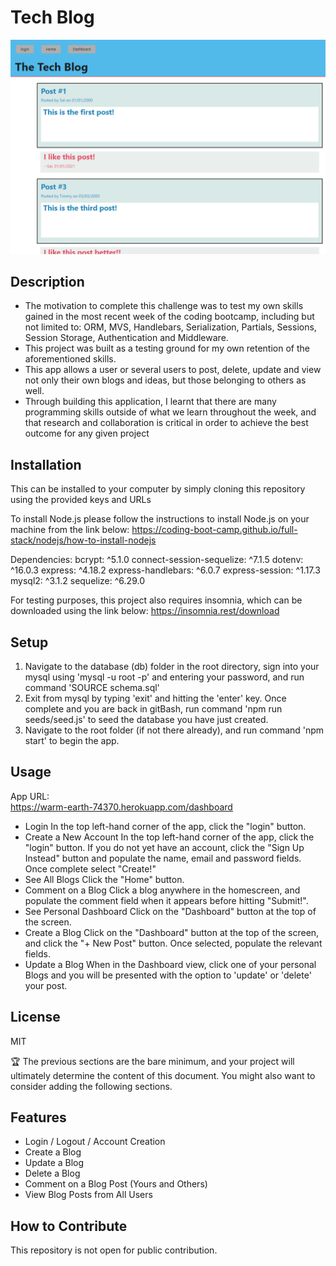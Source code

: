# Tech Blog

![alt text](./assets/screenshot.png)

## Description

- The motivation to complete this challenge was to test my own skills gained in the most recent week of the coding bootcamp, including but not limited to: ORM, MVS, Handlebars, Serialization, Partials, Sessions, Session Storage, Authentication and Middleware.
- This project was built as a testing ground for my own retention of the aforementioned skills.
- This app allows a user or several users to post, delete, update and view not only their own blogs and ideas, but those belonging to others as well.
- Through building this application, I learnt that there are many programming skills outside of what we learn throughout the week, and that research and collaboration is critical in order to achieve the best outcome for any given project

## Installation

This can be installed to your computer by simply cloning this repository using the provided keys and URLs

To install Node.js please follow the instructions to install Node.js on your machine from the link below:
https://coding-boot-camp.github.io/full-stack/nodejs/how-to-install-nodejs

Dependencies:
bcrypt: ^5.1.0
connect-session-sequelize: ^7.1.5
dotenv: ^16.0.3
express: ^4.18.2
express-handlebars: ^6.0.7
express-session: ^1.17.3
mysql2: ^3.1.2
sequelize: ^6.29.0

For testing purposes, this project also requires insomnia, which can be downloaded using the link below:
https://insomnia.rest/download

## Setup

1) Navigate to the database (db) folder in the root directory, sign into your mysql using 'mysql -u root -p' and entering your password, and run command 'SOURCE schema.sql'
2) Exit from mysql by typing 'exit' and hitting the 'enter' key. Once complete and you are back in gitBash, run command 'npm run seeds/seed.js' to seed the database you have just created.
3) Navigate to the root folder (if not there already), and run command 'npm start' to begin the app.

## Usage

App URL: \
https://warm-earth-74370.herokuapp.com/dashboard

- Login
In the top left-hand corner of the app, click the "login" button.
- Create a New Account
In the top left-hand corner of the app, click the "login" button. If you do not yet have an account, click the "Sign Up Instead" button and populate the name, email and password fields. Once complete select "Create!"
- See All Blogs
Click the "Home" button.
- Comment on a Blog
Click a blog anywhere in the homescreen, and populate the comment field when it appears before hitting "Submit!".
- See Personal Dashboard
Click on the "Dashboard" button at the top of the screen.
- Create a Blog
Click on the "Dashboard" button at the top of the screen, and click the "+ New Post" button. Once selected, populate the relevant fields.
- Update a Blog
When in the Dashboard view, click one of your personal Blogs and you will be presented with the option to 'update' or 'delete' your post.

## License

MIT

🏆 The previous sections are the bare minimum, and your project will ultimately determine the content of this document. You might also want to consider adding the following sections.

## Features

- Login / Logout / Account Creation
- Create a Blog
- Update a Blog
- Delete a Blog
- Comment on a Blog Post (Yours and Others)
- View Blog Posts from All Users

## How to Contribute

This repository is not open for public contribution.
